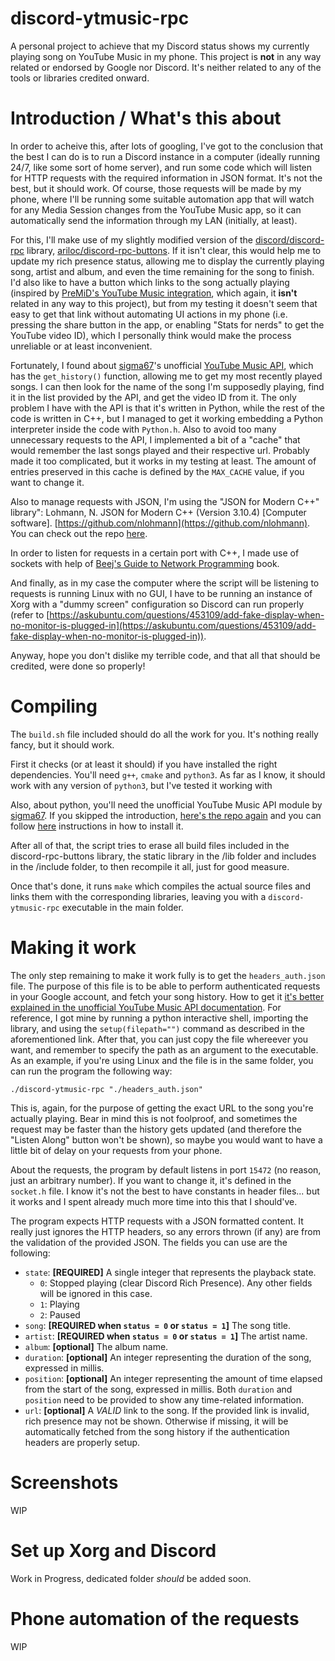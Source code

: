 # discord-ytmusic-rpc
A personal project to achieve that my Discord status shows my currently playing song on YouTube Music in my phone.
This project is **not** in any way related or endorsed by Google nor Discord. It's neither related to any of the tools or libraries credited onward.

# Introduction / What's this about

In order to acheive this, after lots of googling, I've got to the conclusion that the best I can do is to run a Discord instance in a computer (ideally running 24/7, like some sort of home server), and run some code which will listen for HTTP requests with the required information in JSON format. It's not the best, but it should work. Of course, those requests will be made by my phone, where I'll be running some suitable automation app that will watch for any Media Session changes from the YouTube Music app, so it can automatically send the information through my LAN (initially, at least).

For this, I'll make use of my slightly modified version of the [discord/discord-rpc](https://github.com/discord/discord-rpc) library, [ariloc/discord-rpc-buttons](https://github.com/ariloc/discord-rpc-buttons). If it isn't clear, this would help me to update my rich presence status, allowing me to display the currently playing song, artist and album, and even the time remaining for the song to finish. 
I'd also like to have a button which links to the song actually playing (inspired by [PreMiD's YouTube Music integration](https://premid.app/store/presences/YouTube%20Music), which again, it **isn't** related in any way to this project), but from my testing it doesn't seem that easy to get that link without automating UI actions in my phone (i.e. pressing the share button in the app, or enabling "Stats for nerds" to get the YouTube video ID), which I personally think would make the process unreliable or at least inconvenient. 

Fortunately, I found about [sigma67](https://github.com/sigma67/)'s unofficial [YouTube Music API](https://github.com/sigma67/ytmusicapi), which has the `get_history()` function, allowing me to get my most recently played songs. I can then look for the name of the song I'm supposedly playing, find it in the list provided by the API, and get the video ID from it. The only problem I have with the API is that it's written in Python, while the rest of the code is written in C++, but I managed to get it working embedding a Python interpreter inside the code with `Python.h`. Also to avoid too many unnecessary requests to the API, I implemented a bit of a "cache" that would remember the last songs played and their respective url. Probably made it too complicated, but it works in my testing at least. The amount of entries preserved in this cache is defined by the `MAX_CACHE` value, if you want to change it.

Also to manage requests with JSON, I'm using the "JSON for Modern C++" library": Lohmann, N. JSON for Modern C++ (Version 3.10.4) [Computer software]. [https://github.com/nlohmann](https://github.com/nlohmann). You can check out the repo [here](https://github.com/nlohmann/json).

In order to listen for requests in a certain port with C++, I made use of sockets with help of [Beej's Guide to Network Programming](https://beej.us/guide/bgnet/) book. 

And finally, as in my case the computer where the script will be listening to requests is running Linux with no GUI, I have to be running an instance of Xorg with a "dummy screen" configuration so Discord can run properly (refer to [https://askubuntu.com/questions/453109/add-fake-display-when-no-monitor-is-plugged-in](https://askubuntu.com/questions/453109/add-fake-display-when-no-monitor-is-plugged-in)).

Anyway, hope you don't dislike my terrible code, and that all that should be credited, were done so properly!

# Compiling

The `build.sh` file included should do all the work for you. It's nothing really fancy, but it should work. 

First it checks (or at least it should) if you have installed the right dependencies. You'll need `g++`, `cmake` and `python3`. As far as I know, it should work with any version of `python3`, but I've tested it working with 

Also, about python, you'll need the unofficial YouTube Music API module by [sigma67](https://github.com/sigma67/). If you skipped the introduction, [here's the repo again](https://github.com/sigma67/ytmusicapi) and you can follow [here](https://ytmusicapi.readthedocs.io/en/latest/setup.html) instructions in how to install it.

After all of that, the script tries to erase all build files included in the discord-rpc-buttons library, the static library in the /lib folder and includes in the /include folder, to then recompile it all, just for good measure.

Once that's done, it runs `make` which compiles the actual source files and links them with the corresponding libraries, leaving you with a `discord-ytmusic-rpc` executable in the main folder.

# Making it work

The only step remaining to make it work fully is to get the `headers_auth.json` file. The purpose of this file is to be able to perform authenticated requests in your Google account, and fetch your song history. How to get it [it's better explained in the unofficial YouTube Music API documentation](https://ytmusicapi.readthedocs.io/en/latest/setup.html). For reference, I got mine by running a python interactive shell, importing the library, and using the `setup(filepath="")` command as described in the aforementioned link. After that, you can just copy the file whereever you want, and remember to specify the path as an argument to the executable. As an example, if you're using Linux and the file is in the same folder, you can run the program the following way:

```
./discord-ytmusic-rpc "./headers_auth.json"
```

This is, again, for the purpose of getting the exact URL to the song you're actually playing. Bear in mind this is not foolproof, and sometimes the request may be faster than the history gets updated (and therefore the "Listen Along" button won't be shown), so maybe you would want to have a little bit of delay on your requests from your phone.

About the requests, the program by default listens in port `15472` (no reason, just an arbitrary number). If you want to change it, it's defined in the `socket.h` file. I know it's not the best to have constants in header files... but it works and I spent already much more time into this that I should've.

The program expects HTTP requests with a JSON formatted content. It really just ignores the HTTP headers, so any errors thrown (if any) are from the validation of the provided JSON. The fields you can use are the following:

* `state`: **\[REQUIRED\]** A single integer that represents the playback state.
  * `0`: Stopped playing (clear Discord Rich Presence). Any other fields will be ignored in this case.
  * `1`: Playing
  * `2`: Paused
* `song`: **\[REQUIRED when `status = 0` or `status = 1`\]** The song title.
* `artist`: **\[REQUIRED when `status = 0` or `status = 1`\]** The artist name.
* `album`: **\[optional\]** The album name.
* `duration`: **\[optional\]** An integer representing the duration of the song, expressed in millis.
* `position`: **\[optional\]** An integer representing the amount of time elapsed from the start of the song, expressed in millis. Both `duration` and `position` need to be provided to show any time-related information.
* `url`: **\[optional\]** A *VALID* link to the song. If the provided link is invalid, rich presence may not be shown. Otherwise if missing, it will be automatically fetched from the song history if the authentication headers are properly setup.

# Screenshots

WIP

# Set up Xorg and Discord

Work in Progress, dedicated folder *should* be added soon.

# Phone automation of the requests

WIP
